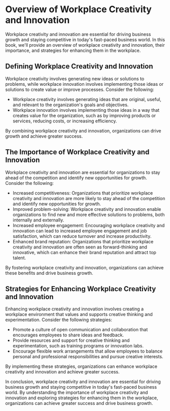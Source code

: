 Overview of Workplace Creativity and Innovation
=============================================================

Workplace creativity and innovation are essential for driving business growth and staying competitive in today's fast-paced business world. In this book, we'll provide an overview of workplace creativity and innovation, their importance, and strategies for enhancing them in the workplace.

Defining Workplace Creativity and Innovation
--------------------------------------------

Workplace creativity involves generating new ideas or solutions to problems, while workplace innovation involves implementing those ideas or solutions to create value or improve processes. Consider the following:

* Workplace creativity involves generating ideas that are original, useful, and relevant to the organization's goals and objectives.
* Workplace innovation involves implementing those ideas in a way that creates value for the organization, such as by improving products or services, reducing costs, or increasing efficiency.

By combining workplace creativity and innovation, organizations can drive growth and achieve greater success.

The Importance of Workplace Creativity and Innovation
-----------------------------------------------------

Workplace creativity and innovation are essential for organizations to stay ahead of the competition and identify new opportunities for growth. Consider the following:

* Increased competitiveness: Organizations that prioritize workplace creativity and innovation are more likely to stay ahead of the competition and identify new opportunities for growth.
* Improved problem-solving: Workplace creativity and innovation enable organizations to find new and more effective solutions to problems, both internally and externally.
* Increased employee engagement: Encouraging workplace creativity and innovation can lead to increased employee engagement and job satisfaction, which can reduce turnover and increase productivity.
* Enhanced brand reputation: Organizations that prioritize workplace creativity and innovation are often seen as forward-thinking and innovative, which can enhance their brand reputation and attract top talent.

By fostering workplace creativity and innovation, organizations can achieve these benefits and drive business growth.

Strategies for Enhancing Workplace Creativity and Innovation
------------------------------------------------------------

Enhancing workplace creativity and innovation involves creating a workplace environment that values and supports creative thinking and experimentation. Consider the following strategies:

* Promote a culture of open communication and collaboration that encourages employees to share ideas and feedback.
* Provide resources and support for creative thinking and experimentation, such as training programs or innovation labs.
* Encourage flexible work arrangements that allow employees to balance personal and professional responsibilities and pursue creative interests.

By implementing these strategies, organizations can enhance workplace creativity and innovation and achieve greater success.

In conclusion, workplace creativity and innovation are essential for driving business growth and staying competitive in today's fast-paced business world. By understanding the importance of workplace creativity and innovation and exploring strategies for enhancing them in the workplace, organizations can achieve greater success and drive business growth.
